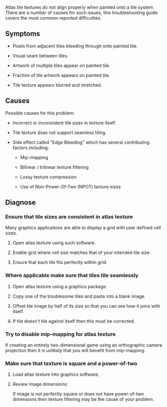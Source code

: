 Atlas tile textures do not align properly when painted onto a tile system. There are a
number of causes for such issues, this troubleshooting guide covers the most common
reported difficulties.


## Symptoms

- Pixels from adjacent tiles bleeding through onto painted tile.

- Visual seam between tiles.

- Artwork of multiple tiles appear on painted tile.

- Fraction of tile artwork appears on painted tile.

- Tile texture appears blurred and stretched.



## Causes

Possible causes for this problem:

- Incorrect or inconsistent tile sizes in texture itself.

- Tile texture does not support seamless tiling.

- Side effect called "Edge Bleeding" which has several contributing factors including:

  - Mip-mapping

  - Bilinear / trilinear texture filtering

  - Lossy texture compression

  - Use of Non-Power-Of-Two (NPOT) texture sizes



## Diagnose

### Ensure that tile sizes are consistent in atlas texture
				
Many graphics applications are able to display a grid with user defined cell sizes.

1. Open atlas texture using such software.

2. Enable grid where cell size matches that of your intended tile size.

3. Ensure that each tile fits perfectly within grid.


### Where applicable make sure that tiles tile seamlessly

1. Open atlas texture using a graphics package.

2. Copy one of the troublesome tiles and paste into a blank image.

3. Offset tile image by half of its size so that you can see how it joins with itself.

4. If tile doesn't tile against itself then this must be corrected.


### Try to disable mip-mapping for atlas texture

If creating an entirely two-dimensional game using an orthographic camera projection then
it is unlikely that you will benefit from mip-mapping.


### Make sure that texture is square and a power-of-two

1. Load atlas texture into graphics software.

2. Review image dimensions:

   If image is not perfectly square or does not have power-of-two dimensions then texture
   filtering may be the cause of your problem.
